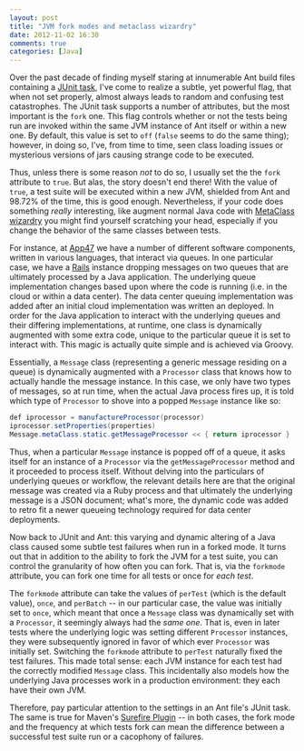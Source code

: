 ```yaml
---
layout: post
title: "JVM fork modes and metaclass wizardry"
date: 2012-11-02 16:30
comments: true
categories: [Java]
---
```


Over the past decade of finding myself staring at innumerable Ant build files containing a [JUnit task](http://ant.apache.org/manual/Tasks/junit.html), I've come to realize a subtle, yet powerful flag, that when not set properly, almost always leads to random and confusing test catastrophes. The JUnit task supports a number of attributes, but the most important is the `fork` one. This flag controls whether or not the tests being run are invoked within the same JVM instance of Ant itself or within a new one. By default, this value is set to `off` (`false` seems to do the same thing); however, in doing so, I've, from time to time, seen class loading issues or mysterious versions of jars causing strange code to be executed. 

Thus, unless there is some reason _not_ to do so, I usually set the the `fork` attribute to `true`. But alas, the story doesn't end there! With the value of `true`, a test suite will be executed within a new JVM, shielded from Ant and 98.72% of the time, this is good enough. Nevertheless, if your code does something _really_ interesting, like augment normal Java code with [MetaClass wizardry](http://groovy.codehaus.org/Per-Instance+MetaClass) you might find yourself scratching your head, especially if you change the behavior of the same classes between tests. 

For instance, at [App47](http://www.app47.com/) we have a number of different software components, written in various languages, that interact via queues. In one particular case, we have a [Rails](https://cirrus.app47.com) instance dropping messages on two queues that are ultimately processed by a Java application. The underlying queue implementation changes based upon where the code is running (i.e. in the cloud or within a data center). The data center queuing implementation was added after an initial cloud implementation was written an deployed. In order for the Java application to interact with the underlying queues and their differing implementations, at runtime, one class is dynamically augmented with some extra code, unique to the particular queue it is set to interact with. This magic is actually quite simple and is achieved via Groovy. 

Essentially, a `Message` class (representing a generic message residing on a queue) is dynamically augmented with a `Processor` class that knows how to actually handle the message instance. In this case, we only have two types of messages, so at run time, when the actual Java process fires up, it is told which type of `Processor` to shove into a popped `Message` instance like so:

``` java Groovy MetaClass wizardry
def iprocessor = manufactureProcessor(processor)
iprocessor.setProperties(properties)
Message.metaClass.static.getMessageProcessor << { return iprocessor }
```

Thus, when a particular `Message` instance is popped off of a queue, it asks itself for an instance of a `Processor` via the `getMessageProcessor` method and it proceeded to process itself. Without delving into the particulars of underlying queues or workflow, the relevant details here are that the original message was created via a Ruby process and that ultimately the underlying message is a JSON document; what's more, the dynamic code was added to retro fit a newer queueing technology required for data center deployments. 

Now back to JUnit and Ant: this varying and dynamic altering of a Java class caused some subtle test failures when run in a forked mode.  It turns out that in addition to the ability to fork the JVM for a test suite, you can control the granularity of how often you can fork. That is, via the `forkmode` attribute, you can fork one time for all tests or once for _each test_.     

The `forkmode` attribute can take the values of `perTest` (which is the default value), `once`, and `perBatch` -- in our particular case, the value was initially set to `once`, which meant that once a `Message` class was dynamically set with a `Processor`, it seemingly always had the _same one_. That is, even in later tests where the underlying logic was setting different `Processor` instances, they were subsequently ignored in favor of which ever `Processor` was initially set.  Switching the `forkmode` attribute to `perTest` naturally fixed the test failures. This made total sense: each JVM instance for each test had the correctly modified `Message` class. This incidentally also models how the underlying Java processes work in a production environment: they each have their own JVM. 

Therefore, pay particular attention to the settings in an Ant file's JUnit task. The same is true for Maven's [Surefire Plugin](http://maven.apache.org/plugins/maven-surefire-plugin/) -- in both cases, the fork mode and the frequency at which tests fork can mean the difference between a successful test suite run or a cacophony of failures. 
